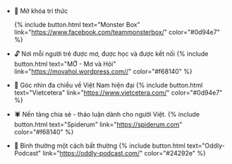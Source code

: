 - 👻 Mở khóa tri thức

  {% include button.html text="Monster Box" link="https://www.facebook.com/teammonsterbox/" color="#0d94e7" %}
  
- 🔓 Nơi mỗi người trẻ được mơ, được học và được kết nối
 {% include button.html text="MỞ - Mơ và Hỏi" link="https://movahoi.wordpress.com//" color="#f68140" %}
- 💠 Góc nhìn đa chiều về Việt Nam hiện đại
  {% include button.html text="Vietcetera" link="https://www.vietcetera.com/" color="#0d94e7" %}
- 🕷️ Nền tảng chia sẻ - thảo luận dành cho người Việt. 
  {% include button.html text="Spiderum" link="https://spiderum.com" color="#f68140" %}
- 🚀 Bình thường một cách bất thường
{% include button.html text="Oddly-Podcast" link="https://oddly-podcast.com/" color="#24292e" %}
